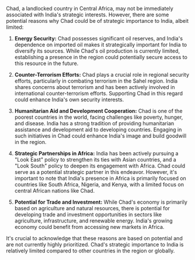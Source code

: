 Chad, a landlocked country in Central Africa, may not be immediately associated with India's strategic interests. However, there are some potential reasons why Chad could be of strategic importance to India, albeit limited:

1. **Energy Security:** Chad possesses significant oil reserves, and India's dependence on imported oil makes it strategically important for India to diversify its sources. While Chad's oil production is currently limited, establishing a presence in the region could potentially secure access to this resource in the future.

2. **Counter-Terrorism Efforts:** Chad plays a crucial role in regional security efforts, particularly in combating terrorism in the Sahel region. India shares concerns about terrorism and has been actively involved in international counter-terrorism efforts. Supporting Chad in this regard could enhance India's own security interests.

3. **Humanitarian Aid and Development Cooperation:** Chad is one of the poorest countries in the world, facing challenges like poverty, hunger, and disease. India has a strong tradition of providing humanitarian assistance and development aid to developing countries. Engaging in such initiatives in Chad could enhance India's image and build goodwill in the region.

4. **Strategic Partnerships in Africa:** India has been actively pursuing a "Look East" policy to strengthen its ties with Asian countries, and a "Look South" policy to deepen its engagement with Africa. Chad could serve as a potential strategic partner in this endeavor.  However, it's important to note that India's presence in Africa is primarily focused on countries like South Africa, Nigeria, and Kenya, with a limited focus on central African nations like Chad.

5. **Potential for Trade and Investment:** While Chad's economy is primarily based on agriculture and natural resources, there is potential for developing trade and investment opportunities in sectors like agriculture, infrastructure, and renewable energy. India's growing economy could benefit from accessing new markets in Africa.

It's crucial to acknowledge that these reasons are based on potential and are not currently highly prioritized. Chad's strategic importance to India is relatively limited compared to other countries in the region or globally. 
